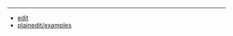 
---

+ [edit](https://github.com/plainedit/examples/edit/main/README.md)
+ [plainedit/examples](https://github.com/plainedit/examples)